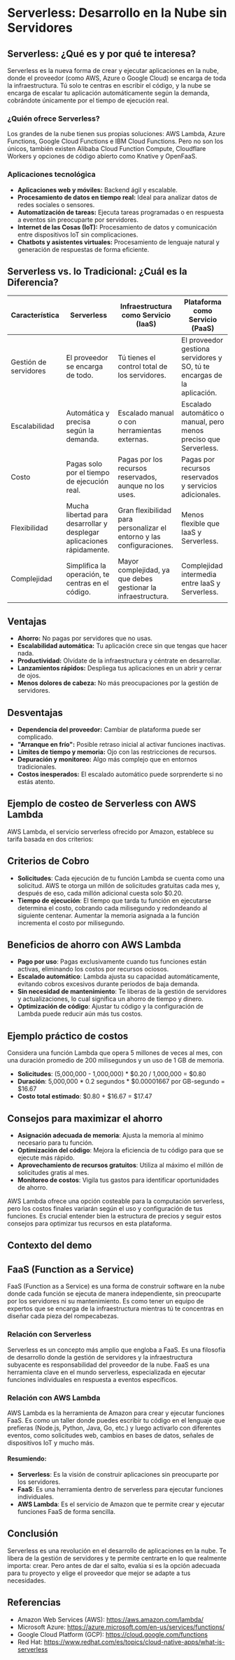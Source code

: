 # Serverless: Desarrollo en la Nube sin Servidores

## Serverless: ¿Qué es y por qué te interesa?

Serverless es la nueva forma de crear y ejecutar aplicaciones en la nube, donde el proveedor (como AWS, Azure o Google Cloud) se encarga de toda la infraestructura. Tú solo te centras en escribir el código, y la nube se encarga de escalar tu aplicación automáticamente según la demanda, cobrándote únicamente por el tiempo de ejecución real.

### ¿Quién ofrece Serverless?

Los grandes de la nube tienen sus propias soluciones: AWS Lambda, Azure Functions, Google Cloud Functions e IBM Cloud Functions. Pero no son los únicos, también existen Alibaba Cloud Function Compute, Cloudflare Workers y opciones de código abierto como Knative y OpenFaaS.

### Aplicaciones tecnológica

- **Aplicaciones web y móviles:** Backend ágil y escalable.
- **Procesamiento de datos en tiempo real:** Ideal para analizar datos de redes sociales o sensores.
- **Automatización de tareas:** Ejecuta tareas programadas o en respuesta a eventos sin preocuparte por servidores.
- **Internet de las Cosas (IoT):** Procesamiento de datos y comunicación entre dispositivos IoT sin complicaciones.
- **Chatbots y asistentes virtuales:** Procesamiento de lenguaje natural y generación de respuestas de forma eficiente.

## Serverless vs. lo Tradicional: ¿Cuál es la Diferencia?

| Característica         | Serverless                         | Infraestructura como Servicio (IaaS) | Plataforma como Servicio (PaaS) |
|------------------------|------------------------------------|-------------------------------------|---------------------------------|
| Gestión de servidores  | El proveedor se encarga de todo.   | Tú tienes el control total de los servidores. | El proveedor gestiona servidores y SO, tú te encargas de la aplicación. |
| Escalabilidad          | Automática y precisa según la demanda. | Escalado manual o con herramientas externas. | Escalado automático o manual, pero menos preciso que Serverless. |
| Costo                  | Pagas solo por el tiempo de ejecución real. | Pagas por los recursos reservados, aunque no los uses. | Pagas por recursos reservados y servicios adicionales. |
| Flexibilidad           | Mucha libertad para desarrollar y desplegar aplicaciones rápidamente. | Gran flexibilidad para personalizar el entorno y las configuraciones. | Menos flexible que IaaS y Serverless. |
| Complejidad            | Simplifica la operación, te centras en el código. | Mayor complejidad, ya que debes gestionar la infraestructura. | Complejidad intermedia entre IaaS y Serverless. |

## Ventajas

- **Ahorro:** No pagas por servidores que no usas.
- **Escalabilidad automática:** Tu aplicación crece sin que tengas que hacer nada.
- **Productividad:** Olvídate de la infraestructura y céntrate en desarrollar.
- **Lanzamientos rápidos:** Despliega tus aplicaciones en un abrir y cerrar de ojos.
- **Menos dolores de cabeza:** No más preocupaciones por la gestión de servidores.

## Desventajas

- **Dependencia del proveedor:** Cambiar de plataforma puede ser complicado.
- **"Arranque en frío":** Posible retraso inicial al activar funciones inactivas.
- **Límites de tiempo y memoria:** Ojo con las restricciones de recursos.
- **Depuración y monitoreo:** Algo más complejo que en entornos tradicionales.
- **Costos inesperados:** El escalado automático puede sorprenderte si no estás atento.

## Ejemplo de costeo de Serverless con AWS Lambda
AWS Lambda, el servicio serverless ofrecido por Amazon, establece su tarifa basada en dos criterios:

## Criterios de Cobro

- **Solicitudes**: Cada ejecución de tu función Lambda se cuenta como una solicitud. AWS te otorga un millón de solicitudes gratuitas cada mes y, después de eso, cada millón adicional cuesta solo $0.20.
- **Tiempo de ejecución**: El tiempo que tarda tu función en ejecutarse determina el costo, cobrando cada milisegundo y redondeando al siguiente centenar. Aumentar la memoria asignada a la función incrementa el costo por milisegundo.

## Beneficios de ahorro con AWS Lambda

- **Pago por uso**: Pagas exclusivamente cuando tus funciones están activas, eliminando los costos por recursos ociosos.
- **Escalado automático**: Lambda ajusta su capacidad automáticamente, evitando cobros excesivos durante periodos de baja demanda.
- **Sin necesidad de mantenimiento**: Te liberas de la gestión de servidores y actualizaciones, lo cual significa un ahorro de tiempo y dinero.
- **Optimización de código**: Ajustar tu código y la configuración de Lambda puede reducir aún más tus costos.

## Ejemplo práctico de costos

Considera una función Lambda que opera 5 millones de veces al mes, con una duración promedio de 200 milisegundos y un uso de 1 GB de memoria.

- **Solicitudes**: (5,000,000 - 1,000,000) * $0.20 / 1,000,000 = $0.80
- **Duración**: 5,000,000 * 0.2 segundos * $0.00001667 por GB-segundo = $16.67
- **Costo total estimado**: $0.80 + $16.67 = $17.47

## Consejos para maximizar el ahorro

- **Asignación adecuada de memoria**: Ajusta la memoria al mínimo necesario para tu función.
- **Optimización del código**: Mejora la eficiencia de tu código para que se ejecute más rápido.
- **Aprovechamiento de recursos gratuitos**: Utiliza al máximo el millón de solicitudes gratis al mes.
- **Monitoreo de costos**: Vigila tus gastos para identificar oportunidades de ahorro.

AWS Lambda ofrece una opción costeable para la computación serverless, pero los costos finales variarán según el uso y configuración de tus funciones. Es crucial entender bien la estructura de precios y seguir estos consejos para optimizar tus recursos en esta plataforma.

## Contexto del demo

## FaaS (Function as a Service)

FaaS (Function as a Service) es una forma de construir software en la nube donde cada función se ejecuta de manera independiente, sin preocuparte por los servidores ni su mantenimiento. Es como tener un equipo de expertos que se encarga de la infraestructura mientras tú te concentras en diseñar cada pieza del rompecabezas.

### Relación con Serverless

Serverless es un concepto más amplio que engloba a FaaS. Es una filosofía de desarrollo donde la gestión de servidores y la infraestructura subyacente es responsabilidad del proveedor de la nube. FaaS es una herramienta clave en el mundo serverless, especializada en ejecutar funciones individuales en respuesta a eventos específicos.

### Relación con AWS Lambda

AWS Lambda es la herramienta de Amazon para crear y ejecutar funciones FaaS. Es como un taller donde puedes escribir tu código en el lenguaje que prefieras (Node.js, Python, Java, Go, etc.) y luego activarlo con diferentes eventos, como solicitudes web, cambios en bases de datos, señales de dispositivos IoT y mucho más.

#### Resumiendo:

- **Serverless**: Es la visión de construir aplicaciones sin preocuparte por los servidores.
- **FaaS**: Es una herramienta dentro de serverless para ejecutar funciones individuales.
- **AWS Lambda**: Es el servicio de Amazon que te permite crear y ejecutar funciones FaaS de forma sencilla.


## Conclusión

Serverless es una revolución en el desarrollo de aplicaciones en la nube. Te libera de la gestión de servidores y te permite centrarte en lo que realmente importa: crear. Pero antes de dar el salto, evalúa si es la opción adecuada para tu proyecto y elige el proveedor que mejor se adapte a tus necesidades.

## Referencias

- Amazon Web Services (AWS): https://aws.amazon.com/lambda/
- Microsoft Azure: https://azure.microsoft.com/en-us/services/functions/
- Google Cloud Platform (GCP): https://cloud.google.com/functions
- Red Hat: https://www.redhat.com/es/topics/cloud-native-apps/what-is-serverless

